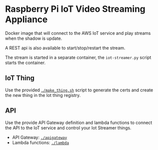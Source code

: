 # Raspberry Pi IoT Video Streaming Appliance

Docker image that will connect to the AWS IoT service and play streams when the shadow is update.

A REST api is also available to start/stop/restart the stream.

The stream is started in a separate container, the `iot-streamer.py` script starts the container.

## IoT Thing

Use the provided [`./make_thing.sh`](./make_thing.sh) script to generate the certs and create the new thing in the Iot thing registry.

## API

Use the provide API Gateway definition and lambda functions to connect the API to the IoT service and control your Iot Streamer things.

 - API Gateway: [`./apigateway`](./apigateway)
 - Lambda functions: [`./lambda`](./lambda)
